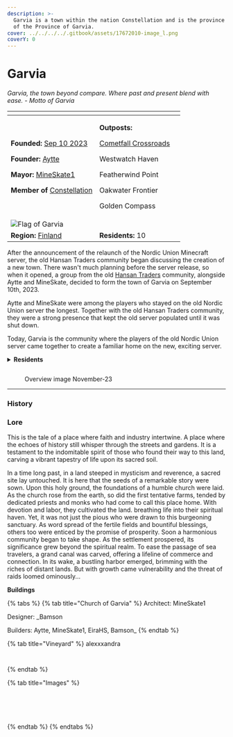 ```yaml
---
description: >-
  Garvia is a town within the nation Constellation and is the province capital
  of the Province of Garvia.
cover: ../../../../.gitbook/assets/17672010-image_l.png
coverY: 0
---
```


# Garvia

_Garvia, the town beyond compare. Where past and present blend with ease. - Motto of Garvia_

<table data-view="cards"><thead><tr><th></th><th></th><th data-hidden></th></tr></thead><tbody><tr><td><p><strong>Founded:</strong> <a href="../../../../server-dates/september-23.md#sep-10">Sep 10 2023</a></p><p><strong>Founder:</strong> <a href="../../players/aytte.md">Aytte</a></p><p><strong>Mayor:</strong> <a href="../../players/mineskate.md">MineSkate1</a></p><p><strong>Member of</strong> <a href="../../nations/constellation.md">Constellation</a></p></td><td><p><strong>Outposts:</strong></p><p><a href="cometfall-crossroads.md">Cometfall Crossroads</a></p><p>Westwatch Haven</p><p>Featherwind Point</p><p>Oakwater Frontier</p><p>Golden Compass</p></td><td></td></tr><tr><td><img src="../../../../.gitbook/assets/Garvia500 (1).png" alt="Flag of Garvia" data-size="original"></td><td></td><td></td></tr><tr><td><strong>Region:</strong> <a href="../archived-towns/finland-region/">Finland</a></td><td><strong>Residents:</strong> 10</td><td></td></tr></tbody></table>

After the announcement of the relaunch of the Nordic Union Minecraft server, the old Hansan Traders community began discussing the creation of a new town. There wasn't much planning before the server release, so when it opened, a group from the old [Hansan Traders](../../../../server-dates/the-2022-nordics-server/hansan-traders.md) community, alongside Aytte and MineSkate, decided to form the town of Garvia on September 10th, 2023.

Aytte and MineSkate were among the players who stayed on the old Nordic Union server the longest. Together with the old Hansan Traders community, they were a strong presence that kept the old server populated until it was shut down.

Today, Garvia is the community where the players of the old Nordic Union server came together to create a familiar home on the new, exciting server.

<details>

<summary><strong>Residents</strong></summary>

* EiraHS
* [Aytte](../../players/aytte.md)
* [CrispyChickes](../../players/crispychickes.md)
* SeanMac00
* [MineSkate1](../../players/mineskate.md)
* BOBB0
* [\_Bamson](../../players/bamson.md)
* gupr
* alexxxandra
* ElleGurra

</details>

<figure><img src="../../../../.gitbook/assets/Garvia OverviewNov.png" alt=""><figcaption><p>Overview image November-23</p></figcaption></figure>

***

### History

### Lore

This is the tale of a place where faith and industry intertwine. A place where the echoes of history still whisper through the streets and gardens. It is a testament to the indomitable spirit of those who found their way to this land, carving a vibrant tapestry of life upon its sacred soil.

In a time long past, in a land steeped in mysticism and reverence, a sacred site lay untouched. It is here that the seeds of a remarkable story were sown. Upon this holy ground, the foundations of a humble church were laid. As the church rose from the earth, so did the first tentative farms, tended by dedicated priests and monks who had come to call this place home. With devotion and labor, they cultivated the land. breathing life into their spiritual haven. Yet, it was not just the pious who were drawn to this burgeoning sanctuary. As word spread of the fertile fields and bountiful blessings, others too were enticed by the promise of prosperity. Soon a harmonious community began to take shape. As the settlement prospered, its significance grew beyond the spiritual realm. To ease the passage of sea travelers, a grand canal was carved, offering a lifeline of commerce and connection. In its wake, a bustling harbor emerged, brimming with the riches of distant lands. But with growth came vulnerability and the threat of raids loomed ominously...

**Buildings**

{% tabs %}
{% tab title="Church of Garvia" %}
Architect: MineSkate1

Designer: \_Bamson

Builders: Aytte, MineSkate1, EiraHS, Bamson\_
{% endtab %}

{% tab title="Vineyard" %}
alexxxandra

<figure><img src="../../../../.gitbook/assets/2023-11-12_09.44.09.png" alt=""><figcaption></figcaption></figure>

<figure><img src="../../../../.gitbook/assets/2023-11-12_09.44.22.png" alt=""><figcaption></figcaption></figure>
{% endtab %}

{% tab title="Images" %}
<figure><img src="../../../../.gitbook/assets/2023-11-27_18.30.21.png" alt=""><figcaption></figcaption></figure>

<figure><img src="../../../../.gitbook/assets/2023-11-27_18.20.52.png" alt=""><figcaption></figcaption></figure>

<figure><img src="../../../../.gitbook/assets/2023-11-12_09.42.38.png" alt=""><figcaption></figcaption></figure>

<figure><img src="../../../../.gitbook/assets/2023-11-06_22.00.58.png" alt=""><figcaption></figcaption></figure>

<figure><img src="../../../../.gitbook/assets/2023-11-06_22.04.56.png" alt=""><figcaption></figcaption></figure>
{% endtab %}
{% endtabs %}
